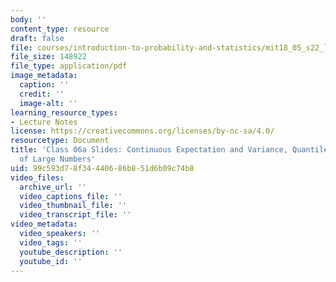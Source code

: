 ```yaml
---
body: ''
content_type: resource
draft: false
file: courses/introduction-to-probability-and-statistics/mit18_05_s22_lec06a.pdf
file_size: 148922
file_type: application/pdf
image_metadata:
  caption: ''
  credit: ''
  image-alt: ''
learning_resource_types:
- Lecture Notes
license: https://creativecommons.org/licenses/by-nc-sa/4.0/
resourcetype: Document
title: 'Class 06a Slides: Continuous Expectation and Variance, Quantiles, and Law
  of Large Numbers'
uid: 99c593d7-8f34-4406-86b8-51d6b09c74b8
video_files:
  archive_url: ''
  video_captions_file: ''
  video_thumbnail_file: ''
  video_transcript_file: ''
video_metadata:
  video_speakers: ''
  video_tags: ''
  youtube_description: ''
  youtube_id: ''
---
```

